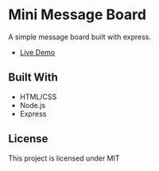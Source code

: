 # Mini Message Board

A simple message board built with express.

- [Live Demo](https://mini-message-board-xuan.herokuapp.com/)

## Built With

- HTML/CSS
- Node.js
- Express

## License

This project is licensed under MIT
